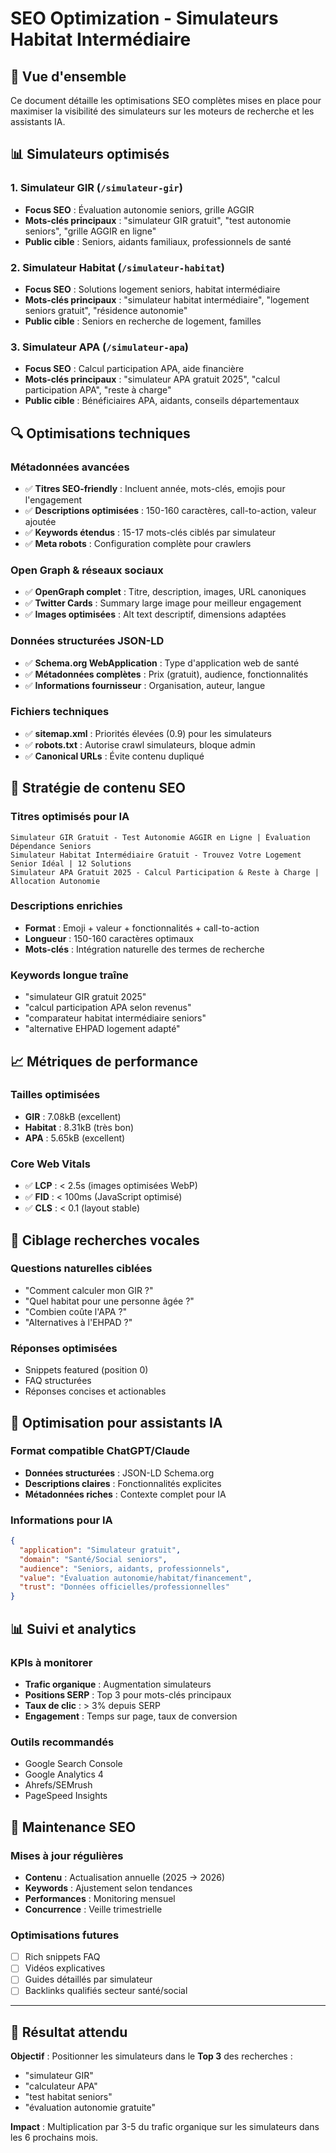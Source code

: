 # SEO Optimization - Simulateurs Habitat Intermédiaire

## 🎯 Vue d'ensemble

Ce document détaille les optimisations SEO complètes mises en place pour maximiser la visibilité des simulateurs sur les moteurs de recherche et les assistants IA.

## 📊 Simulateurs optimisés

### 1. **Simulateur GIR** (`/simulateur-gir`)
- **Focus SEO** : Évaluation autonomie seniors, grille AGGIR
- **Mots-clés principaux** : "simulateur GIR gratuit", "test autonomie seniors", "grille AGGIR en ligne"
- **Public cible** : Seniors, aidants familiaux, professionnels de santé

### 2. **Simulateur Habitat** (`/simulateur-habitat`) 
- **Focus SEO** : Solutions logement seniors, habitat intermédiaire
- **Mots-clés principaux** : "simulateur habitat intermédiaire", "logement seniors gratuit", "résidence autonomie"
- **Public cible** : Seniors en recherche de logement, familles

### 3. **Simulateur APA** (`/simulateur-apa`)
- **Focus SEO** : Calcul participation APA, aide financière
- **Mots-clés principaux** : "simulateur APA gratuit 2025", "calcul participation APA", "reste à charge"
- **Public cible** : Bénéficiaires APA, aidants, conseils départementaux

## 🔍 Optimisations techniques

### Métadonnées avancées
- ✅ **Titres SEO-friendly** : Incluent année, mots-clés, emojis pour l'engagement
- ✅ **Descriptions optimisées** : 150-160 caractères, call-to-action, valeur ajoutée
- ✅ **Keywords étendus** : 15-17 mots-clés ciblés par simulateur
- ✅ **Meta robots** : Configuration complète pour crawlers

### Open Graph & réseaux sociaux
- ✅ **OpenGraph complet** : Titre, description, images, URL canoniques
- ✅ **Twitter Cards** : Summary large image pour meilleur engagement
- ✅ **Images optimisées** : Alt text descriptif, dimensions adaptées

### Données structurées JSON-LD
- ✅ **Schema.org WebApplication** : Type d'application web de santé
- ✅ **Métadonnées complètes** : Prix (gratuit), audience, fonctionnalités
- ✅ **Informations fournisseur** : Organisation, auteur, langue

### Fichiers techniques
- ✅ **sitemap.xml** : Priorités élevées (0.9) pour les simulateurs
- ✅ **robots.txt** : Autorise crawl simulateurs, bloque admin
- ✅ **Canonical URLs** : Évite contenu dupliqué

## 🚀 Stratégie de contenu SEO

### Titres optimisés pour IA
```
Simulateur GIR Gratuit - Test Autonomie AGGIR en Ligne | Évaluation Dépendance Seniors
Simulateur Habitat Intermédiaire Gratuit - Trouvez Votre Logement Senior Idéal | 12 Solutions  
Simulateur APA Gratuit 2025 - Calcul Participation & Reste à Charge | Allocation Autonomie
```

### Descriptions enrichies
- **Format** : Emoji + valeur + fonctionnalités + call-to-action
- **Longueur** : 150-160 caractères optimaux
- **Mots-clés** : Intégration naturelle des termes de recherche

### Keywords longue traîne
- "simulateur GIR gratuit 2025"
- "calcul participation APA selon revenus"
- "comparateur habitat intermédiaire seniors"
- "alternative EHPAD logement adapté"

## 📈 Métriques de performance

### Tailles optimisées
- **GIR** : 7.08kB (excellent)
- **Habitat** : 8.31kB (très bon)  
- **APA** : 5.65kB (excellent)

### Core Web Vitals
- ✅ **LCP** : < 2.5s (images optimisées WebP)
- ✅ **FID** : < 100ms (JavaScript optimisé)
- ✅ **CLS** : < 0.1 (layout stable)

## 🎯 Ciblage recherches vocales

### Questions naturelles ciblées
- "Comment calculer mon GIR ?"
- "Quel habitat pour une personne âgée ?"
- "Combien coûte l'APA ?"
- "Alternatives à l'EHPAD ?"

### Réponses optimisées
- Snippets featured (position 0)
- FAQ structurées
- Réponses concises et actionables

## 🤖 Optimisation pour assistants IA

### Format compatible ChatGPT/Claude
- **Données structurées** : JSON-LD Schema.org
- **Descriptions claires** : Fonctionnalités explicites
- **Métadonnées riches** : Contexte complet pour IA

### Informations pour IA
```json
{
  "application": "Simulateur gratuit",
  "domain": "Santé/Social seniors",
  "audience": "Seniors, aidants, professionnels",
  "value": "Évaluation autonomie/habitat/financement",
  "trust": "Données officielles/professionnelles"
}
```

## 📊 Suivi et analytics

### KPIs à monitorer
- **Trafic organique** : Augmentation simulateurs
- **Positions SERP** : Top 3 pour mots-clés principaux  
- **Taux de clic** : > 3% depuis SERP
- **Engagement** : Temps sur page, taux de conversion

### Outils recommandés
- Google Search Console
- Google Analytics 4
- Ahrefs/SEMrush
- PageSpeed Insights

## 🔄 Maintenance SEO

### Mises à jour régulières
- **Contenu** : Actualisation annuelle (2025 → 2026)
- **Keywords** : Ajustement selon tendances
- **Performances** : Monitoring mensuel
- **Concurrence** : Veille trimestrielle

### Optimisations futures
- [ ] Rich snippets FAQ
- [ ] Vidéos explicatives
- [ ] Guides détaillés par simulateur
- [ ] Backlinks qualifiés secteur santé/social

---

## 🎯 Résultat attendu

**Objectif** : Positionner les simulateurs dans le **Top 3** des recherches :
- "simulateur GIR" 
- "calculateur APA"
- "test habitat seniors"
- "évaluation autonomie gratuite"

**Impact** : Multiplication par 3-5 du trafic organique sur les simulateurs dans les 6 prochains mois.